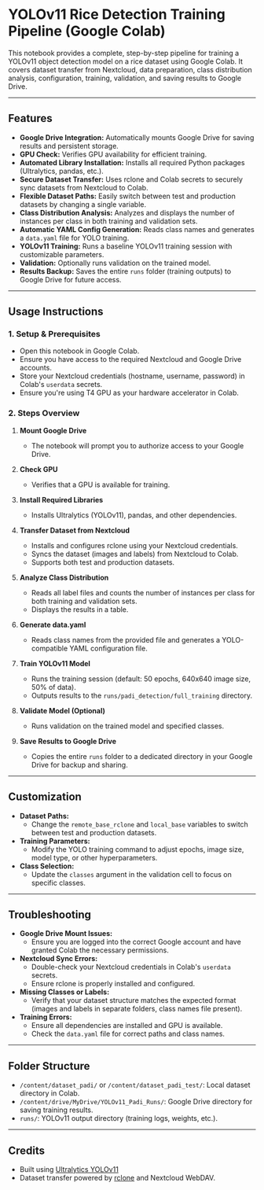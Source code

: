 # YOLOv11 Rice Detection Training Pipeline (Google Colab)

This notebook provides a complete, step-by-step pipeline for training a YOLOv11 object detection model on a rice dataset using Google Colab. It covers dataset transfer from Nextcloud, data preparation, class distribution analysis, configuration, training, validation, and saving results to Google Drive.

---

## Features

- **Google Drive Integration:** Automatically mounts Google Drive for saving results and persistent storage.
- **GPU Check:** Verifies GPU availability for efficient training.
- **Automated Library Installation:** Installs all required Python packages (Ultralytics, pandas, etc.).
- **Secure Dataset Transfer:** Uses rclone and Colab secrets to securely sync datasets from Nextcloud to Colab.
- **Flexible Dataset Paths:** Easily switch between test and production datasets by changing a single variable.
- **Class Distribution Analysis:** Analyzes and displays the number of instances per class in both training and validation sets.
- **Automatic YAML Config Generation:** Reads class names and generates a `data.yaml` file for YOLO training.
- **YOLOv11 Training:** Runs a baseline YOLOv11 training session with customizable parameters.
- **Validation:** Optionally runs validation on the trained model.
- **Results Backup:** Saves the entire `runs` folder (training outputs) to Google Drive for future access.

---

## Usage Instructions

### 1. Setup & Prerequisites
- Open this notebook in Google Colab.
- Ensure you have access to the required Nextcloud and Google Drive accounts.
- Store your Nextcloud credentials (hostname, username, password) in Colab's `userdata` secrets.
- Ensure you're using T4 GPU as your hardware accelerator in Colab.

### 2. Steps Overview

1. **Mount Google Drive**
   - The notebook will prompt you to authorize access to your Google Drive.

2. **Check GPU**
   - Verifies that a GPU is available for training.

3. **Install Required Libraries**
   - Installs Ultralytics (YOLOv11), pandas, and other dependencies.

4. **Transfer Dataset from Nextcloud**
   - Installs and configures rclone using your Nextcloud credentials.
   - Syncs the dataset (images and labels) from Nextcloud to Colab.
   - Supports both test and production datasets.

5. **Analyze Class Distribution**
   - Reads all label files and counts the number of instances per class for both training and validation sets.
   - Displays the results in a table.

6. **Generate data.yaml**
   - Reads class names from the provided file and generates a YOLO-compatible YAML configuration file.

7. **Train YOLOv11 Model**
   - Runs the training session (default: 50 epochs, 640x640 image size, 50% of data).
   - Outputs results to the `runs/padi_detection/full_training` directory.

8. **Validate Model (Optional)**
   - Runs validation on the trained model and specified classes.

9. **Save Results to Google Drive**
   - Copies the entire `runs` folder to a dedicated directory in your Google Drive for backup and sharing.

---

## Customization

- **Dataset Paths:**
  - Change the `remote_base_rclone` and `local_base` variables to switch between test and production datasets.
- **Training Parameters:**
  - Modify the YOLO training command to adjust epochs, image size, model type, or other hyperparameters.
- **Class Selection:**
  - Update the `classes` argument in the validation cell to focus on specific classes.

---

## Troubleshooting

- **Google Drive Mount Issues:**
  - Ensure you are logged into the correct Google account and have granted Colab the necessary permissions.
- **Nextcloud Sync Errors:**
  - Double-check your Nextcloud credentials in Colab's `userdata` secrets.
  - Ensure rclone is properly installed and configured.
- **Missing Classes or Labels:**
  - Verify that your dataset structure matches the expected format (images and labels in separate folders, class names file present).
- **Training Errors:**
  - Ensure all dependencies are installed and GPU is available.
  - Check the `data.yaml` file for correct paths and class names.

---

## Folder Structure

- `/content/dataset_padi/` or `/content/dataset_padi_test/`: Local dataset directory in Colab.
- `/content/drive/MyDrive/YOLOv11_Padi_Runs/`: Google Drive directory for saving training results.
- `runs/`: YOLOv11 output directory (training logs, weights, etc.).

---

## Credits

- Built using [Ultralytics YOLOv11](https://github.com/ultralytics/ultralytics)
- Dataset transfer powered by [rclone](https://rclone.org/) and Nextcloud WebDAV.